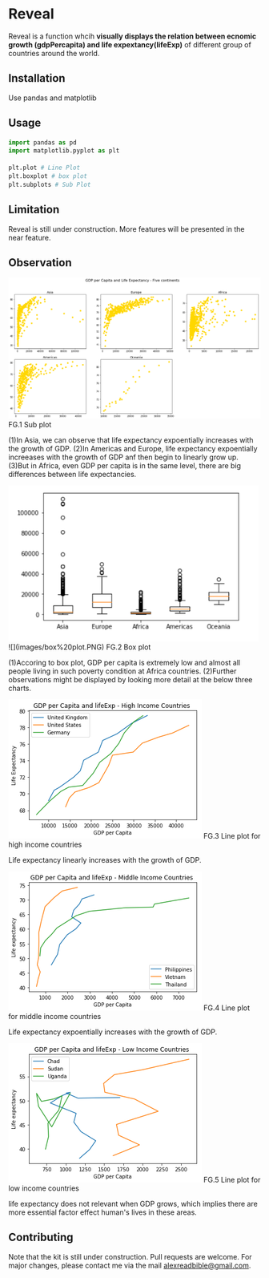 # Reveal
Reveal is a function whcih **visually displays the relation between ecnomic growth (gdpPercapita) and life expextancy(lifeExp)** of different group of countries around the world.

## Installation
Use pandas and matplotlib

## Usage

```python
import pandas as pd
import matplotlib.pyplot as plt

plt.plot # Line Plot
plt.boxplot # box plot
plt.subplots # Sub Plot
```
## Limitation
Reveal is still under construction. More features will be presented in the near feature.

## Observation

![](images/five%20continents.png)
FG.1 Sub plot

(1)In Asia, we can observe that life expectancy expoentially increases with the growth of GDP. 
(2)In Americas and Europe, life expectancy expoentially increeases with the growth of GDP anf then begin to linearly grow up. 
(3)But in Africa, even GDP per capita is in the same level, there are big differences between life expectancies.

<img src="images/box%20plot.PNG" width="500">
![](images/box%20plot.PNG)
FG.2 Box plot

(1)Accoring to box plot, GDP per capita is extremely low and almost all people living in such poverty condition at Africa countries. 
(2)Further observations might be displayed by looking more detail at the below three charts.  

![](images/High%20Income.png)
FG.3 Line plot for high income countries

Life expectancy linearly increases with the growth of GDP. 

![](images/Middle%20Income.png)
FG.4 Line plot for middle income countries

Life expectancy expoentially increases with the growth of GDP. 


![](images/Low%20Income.png)
FG.5 Line plot for low income countries

life expectancy does not relevant when GDP grows, which implies there are more essential factor effect human's lives in these areas. 

## Contributing
Note that the kit is still under construction. Pull requests are welcome. 
For major changes, please contact me via the mail alexreadbible@gmail.com.
